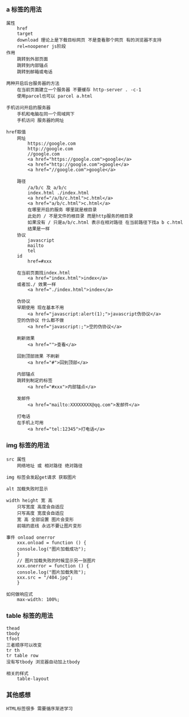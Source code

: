 ### a 标签的用法

    属性
        href
        target
        download 理论上是下载目标网页 不是查看那个网页 有的浏览器不支持
        rel=noopener js阶段
    作用
        跳转到外部页面
        跳转到内部锚点
        跳转到邮箱或电话

    两种开启后台服务器的方法
        在当前页面建立一个服务器 不要缓存 http-server . -c-1
        使用parcel也可以 parcel a.html

    手机访问开启的服务器
        手机和电脑在同一个局域网下
        手机访问 服务器的网址

    href取值
        网址
            https://google.com
            http://google.com
            //google.com
            <a href="https://google.com">google</a>
            <a href="http://google.com">google</a>
            <a href="//google.com">google</a>

        路径
            /a/b/c 及 a/b/c
            index.html ./index.html
            <a href="/a/b/c.html">c.html</a>
            <a href="a/b/c.html">c.html</a>
            在哪里开启的服务 哪里就是根目录
            此处的 / 不是文件的根目录 而是http服务的根目录
            如果没有 / 只是a/b/c.html 表示在相对路径 在当前路径下找a b c.html
            结果是一样
        协议
            javascript
            mailto
            tel
        id
            href=#xxx

        在当前页面找index.html
            <a href="index.html">index</a>
        或者加./ 效果一样
            <a href="./index.html">index</a>

        伪协议
        早期使用 现在基本不用
            <a href="javascript:alert(1);">javascript伪协议</a>
        空的伪协议 什么都不做
            <a href="javascript:;">空的伪协议</a>

        刷新效果
            <a href="">查看</a>

        回到顶部效果 不刷新
            <a href="#">回到顶部</a>

        内部锚点
        跳转到制定的标签
            <a href="#xxx">内部锚点</a>

        发邮件
            <a href="mailto:XXXXXXXX@qq.com">发邮件</a>

        打电话
        在手机上可用
            <a href="tel:12345">打电话</a>

### img 标签的用法

    src 属性
        网络地址 或 相对路径 绝对路径

    img 标签会发起get请求 获取图片

    alt 加载失败时显示

    width height 宽 高
        只写宽度 高度会自适应
        只写高度 宽度会自适应
        宽 高 全部设置 图片会变形
        前端的底线 永远不要让图片变形

    事件 onload onerror
        xxx.onload = function () {
        console.log("图片加载成功");
        }
        // 图片加载失败的时候显示另一张图片
        xxx.onerror = function () {
        console.log("图片加载失败");
        xxx.src = "/404.jpg";
        }

    如何做响应式
        max-width: 100%;

### table 标签的用法

    thead
    tbody
    tfoot
    三者顺序可以改变
    tr th
    tr table row
    没有写tbody 浏览器自动加上tbody

    相关的样式
        table-layout

### 其他感想

    HTML标签很多 需要循序渐进学习

